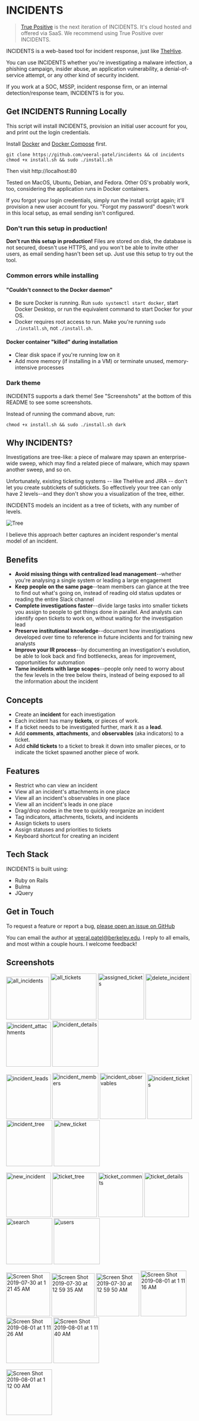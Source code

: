 # INCIDENTS

> [True Positive](https://truepositive.app) is the next iteration of
> INCIDENTS. It's cloud hosted and offered via SaaS. We recommend using True Positive over INCIDENTS.

INCIDENTS is a web-based tool for incident response, just like
[TheHive](https://thehive-project.org).

You can use INCIDENTS whether you're investigating a malware infection, a
phishing campaign, insider abuse, an application vulnerability, a
denial-of-service attempt, or any other kind of security incident.

If you work at a SOC, MSSP, incident response firm, or an internal
detection/response team, INCIDENTS is for you.

## Get INCIDENTS Running Locally

This script will install INCIDENTS, provision an initial user account for you, and print out the login credentials.

Install [Docker](https://docs.docker.com/install/) and [Docker Compose](https://docs.docker.com/compose/install/) first.

```
git clone https://github.com/veeral-patel/incidents && cd incidents
chmod +x install.sh && sudo ./install.sh
```

Then visit http://localhost:80

Tested on MacOS, Ubuntu, Debian, and Fedora. Other OS's probably work, too, considering the application runs in Docker containers.

If you forgot your login credentials, simply run the install script again; it'll
provision a new user account for you. "Forgot my password" doesn't work in this
local setup, as email sending isn't configured.

### Don't run this setup in production!

**Don't run this setup in production!** Files are stored on disk, the database is not secured, doesn't use HTTPS, and you won't be able to invite other users, as email sending hasn't been set up. Just use this setup to try out the tool.

### Common errors while installing

#### "Couldn't connect to the Docker daemon"
- Be sure Docker is running. Run `sudo systemctl start docker`, start Docker
  Desktop, or run the equivalent command to start Docker for your OS.
- Docker requires root access to run. Make you're running `sudo ./install.sh`, not `./install.sh`.

#### Docker container "killed" during installation
- Clear disk space if you're running low on it
- Add more memory (if installing in a VM) or terminate unused,
  memory-intensive processes

### Dark theme

INCIDENTS supports a dark theme! See "Screenshots" at the bottom of this README to see some screenshots.

Instead of running the command above, run:

```
chmod +x install.sh && sudo ./install.sh dark
```

## Why INCIDENTS?

Investigations are tree-like: a piece of malware may spawn an enterprise-wide sweep, which may find a related piece of malware, which may spawn
another sweep, and so on.

Unfortunately, existing ticketing systems -- like TheHive and JIRA -- don't let you create subtickets of subtickets. So effectively your
tree can only have 2 levels--and they don't show you a visualization of the tree, either.

INCIDENTS models an incident as a tree of tickets, with any number of levels.

![Tree](https://user-images.githubusercontent.com/12554095/62274952-b8c83a00-b3f5-11e9-8066-b864883b1979.png)

I believe this approach better captures an incident responder's mental model of
an incident.

## Benefits

- **Avoid missing things with centralized lead management**--whether you're analysing a single system or leading a large engagement
- **Keep people on the same page**--team members can glance at the tree to find out what's going on, instead of reading old status updates or reading the entire Slack channel
- **Complete investigations faster**--divide large tasks into smaller tickets you assign to people to get things done in parallel. And analysts can identify open tickets to work on, without waiting for the investigation lead
- **Preserve institutional knowledge**--document how investigations developed over time to reference in future incidents and for training new analysts
- **Improve your IR process**--by documenting an investigation's evolution, be able to look back and find bottlenecks, areas for improvement, opportunities for automation
- **Tame incidents with large scopes**--people only need to worry about the few levels in the tree below theirs, instead of being exposed to all the information about the incident

## Concepts

- Create an **incident** for each investigation
- Each incident has many **tickets**, or pieces of work.
- If a ticket needs to be investigated further, mark it as a **lead**.
- Add **comments**, **attachments**, and **observables** (aka indicators) to a ticket.
- Add **child tickets** to a ticket to break it down into smaller pieces, or to indicate the ticket spawned another piece of work.

## Features

- Restrict who can view an incident
- View all an incident's attachments in one place
- View all an incident's observables in one place
- View all an incident's leads in one place
- Drag/drop nodes in the tree to quickly reorganize an incident
- Tag indicators, attachments, tickets, and incidents
- Assign tickets to users
- Assign statuses and priorities to tickets
- Keyboard shortcut for creating an incident

## Tech Stack

INCIDENTS is built using:

- Ruby on Rails
- Bulma
- JQuery

## Get in Touch

To request a feature or report a bug, [please open an issue on GitHub](https://github.com/veeral-patel/incidents/issues)

You can email the author at [veeral.patel@berkeley.edu](mailto:veeral.patel@berkeley.edu). I reply to all emails, and most within a couple hours. I welcome feedback!

## Screenshots

<p>
<img width="115" alt="all_incidents" src="https://user-images.githubusercontent.com/12554095/62274941-b7970d00-b3f5-11e9-85dd-a0ec255e938b.png">
<img width="124" alt="all_tickets" src="https://user-images.githubusercontent.com/12554095/62274942-b7970d00-b3f5-11e9-93d6-f8863aead33c.png">
<img width="124" alt="assigned_tickets" src="https://user-images.githubusercontent.com/12554095/62274944-b82fa380-b3f5-11e9-9c2c-02287c6c1dee.png">
<img width="123" alt="delete_incident" src="https://user-images.githubusercontent.com/12554095/62274945-b82fa380-b3f5-11e9-9eb4-b54059ac6dfb.png">
<img width="120" alt="incident_attachments" src="https://user-images.githubusercontent.com/12554095/62274946-b82fa380-b3f5-11e9-9428-3eca7f36f37d.png">
<img width="124" alt="incident_details" src="https://user-images.githubusercontent.com/12554095/62274947-b82fa380-b3f5-11e9-8c1a-446e91d6908f.png">
</p>
<p>
<img width="120" alt="incident_leads" src="https://user-images.githubusercontent.com/12554095/62274948-b82fa380-b3f5-11e9-9cba-56a90530a523.png">
<img width="124" alt="incident_members" src="https://user-images.githubusercontent.com/12554095/62274949-b8c83a00-b3f5-11e9-82ee-89ae29775bb7.png">
<img width="124" alt="incident_observables" src="https://user-images.githubusercontent.com/12554095/62274950-b8c83a00-b3f5-11e9-9f99-4f9a5b7701a5.png">
<img width="120" alt="incident_tickets" src="https://user-images.githubusercontent.com/12554095/62274951-b8c83a00-b3f5-11e9-9fbc-4cdc04feea01.png">
<img width="124" alt="incident_tree" src="https://user-images.githubusercontent.com/12554095/62274952-b8c83a00-b3f5-11e9-8066-b864883b1979.png">
<img width="124" alt="new_ticket" src="https://user-images.githubusercontent.com/12554095/62274953-b8c83a00-b3f5-11e9-94be-d1442bc1e7e4.png">
</p>
<p>
<img width="120" alt="new_incident" src="https://user-images.githubusercontent.com/12554095/62274954-b8c83a00-b3f5-11e9-8868-30dedbfdc9f4.png">
<img width="120" alt="ticket_tree" src="https://user-images.githubusercontent.com/12554095/62274955-b960d080-b3f5-11e9-9d20-e7c536935e84.png">
<img width="120" alt="ticket_comments" src="https://user-images.githubusercontent.com/12554095/62274956-b960d080-b3f5-11e9-935e-e726d0ff53dc.png">
<img width="120" alt="ticket_details" src="https://user-images.githubusercontent.com/12554095/62274957-b960d080-b3f5-11e9-94e5-d88bc3fd9191.png">
<img width="124" alt="search" src="https://user-images.githubusercontent.com/12554095/62274959-b960d080-b3f5-11e9-8cc3-2a414a5fff42.png">
<img width="124" alt="users" src="https://user-images.githubusercontent.com/12554095/62274960-b960d080-b3f5-11e9-81cf-d986344332e6.png">
</p>
<p>
<img width="118" alt="Screen Shot 2019-07-30 at 1 21 45 AM" src="https://user-images.githubusercontent.com/12554095/62276698-7b65ab80-b3f9-11e9-88b0-f6581d413dca.png">
<img width="116" alt="Screen Shot 2019-07-30 at 12 59 35 AM" src="https://user-images.githubusercontent.com/12554095/62276699-7b65ab80-b3f9-11e9-9c55-f14052b01130.png">
<img width="116" alt="Screen Shot 2019-07-30 at 12 59 50 AM" src="https://user-images.githubusercontent.com/12554095/62276700-7bfe4200-b3f9-11e9-967f-c5c9469a1f7f.png">
<img width="123" alt="Screen Shot 2019-08-01 at 1 11 16 AM" src="https://user-images.githubusercontent.com/12554095/62276701-7bfe4200-b3f9-11e9-85dc-85cd7cf18fe4.png">
<img width="123" alt="Screen Shot 2019-08-01 at 1 11 26 AM" src="https://user-images.githubusercontent.com/12554095/62276702-7bfe4200-b3f9-11e9-9b16-1685fbb85f29.png">
<img width="123" alt="Screen Shot 2019-08-01 at 1 11 40 AM" src="https://user-images.githubusercontent.com/12554095/62276703-7bfe4200-b3f9-11e9-8146-ae0d4e7aae72.png">
</p>
<p>
<img width="123" alt="Screen Shot 2019-08-01 at 1 12 00 AM" src="https://user-images.githubusercontent.com/12554095/62276704-7bfe4200-b3f9-11e9-8ddc-d445c289461b.png">
</p>

